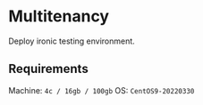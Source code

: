 # Multitenancy

Deploy ironic testing environment.

## Requirements

Machine: `4c / 16gb / 100gb`
OS: `CentOS9-20220330`

